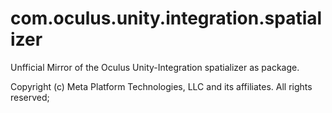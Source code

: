 # com.oculus.unity.integration.spatializer
Unfficial Mirror of the Oculus Unity-Integration spatializer as package.

Copyright (c) Meta Platform Technologies, LLC and its affiliates. All rights reserved;